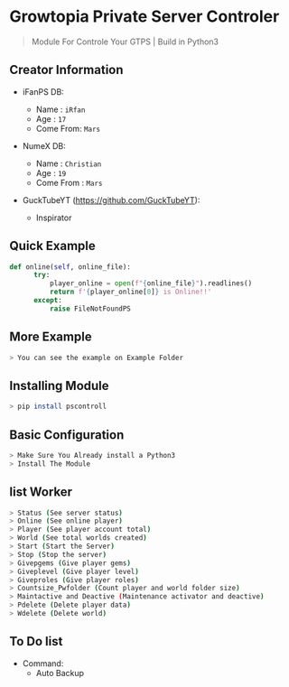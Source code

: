 # Growtopia Private Server Controler
> Module For Controle Your GTPS | Build in Python3

## Creator Information
- iFanPS DB:
    - Name : `iRfan`
    - Age : `17`
    - Come From: `Mars`

- NumeX DB:
    - Name : `Christian`
    - Age : `19`
    - Come From : `Mars`
    
- GuckTubeYT (https://github.com/GuckTubeYT):
    - Inspirator

## Quick Example
```Python
def online(self, online_file):
      try:
          player_online = open(f"{online_file}").readlines()
          return f'{player_online[0]} is Online!!'
      except:
          raise FileNotFoundPS
```

## More Example
```bash
> You can see the example on Example Folder
```

## Installing Module
```bash
> pip install pscontroll
```

## Basic Configuration
```bash
> Make Sure You Already install a Python3
> Install The Module
```

## list Worker
```bash
> Status (See server status)
> Online (See online player)
> Player (See player account total)
> World (See total worlds created)
> Start (Start the Server)
> Stop (Stop the server)
> Givepgems (Give player gems)
> Giveplevel (Give player level)
> Giveproles (Give player roles)
> Countsize_Pwfolder (Count player and world folder size)
> Maintactive and Deactive (Maintenance activator and deactive)
> Pdelete (Delete player data)
> Wdelete (Delete world)
```

## To Do list
- Command:
    - Auto Backup
